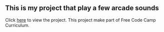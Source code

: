 ## This is my project that play a few arcade sounds

Click [here](https://diogobatista1.github.io/Arcade-Sounds/) to view the project.
This project make part of Free Code Camp Curriculum.